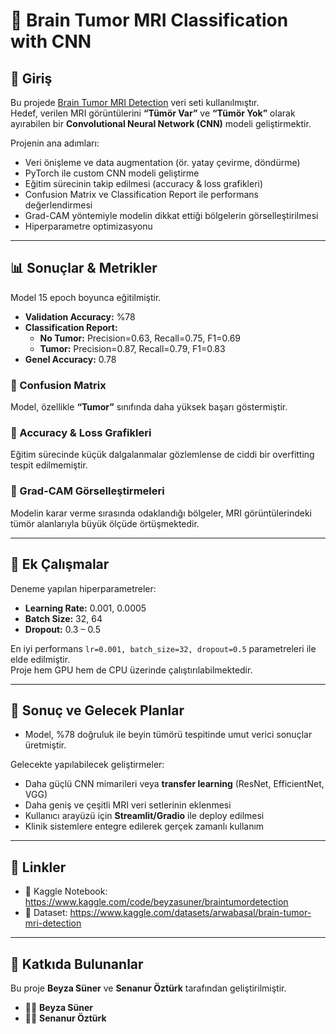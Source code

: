 # 🧠 Brain Tumor MRI Classification with CNN

## 📌 Giriş  
Bu projede [Brain Tumor MRI Detection](https://www.kaggle.com/datasets/arwabasal/brain-tumor-mri-detection) veri seti kullanılmıştır.  
Hedef, verilen MRI görüntülerini **“Tümör Var”** ve **“Tümör Yok”** olarak ayırabilen bir **Convolutional Neural Network (CNN)** modeli geliştirmektir.  

Projenin ana adımları:  
- Veri önişleme ve data augmentation (ör. yatay çevirme, döndürme)  
- PyTorch ile custom CNN modeli geliştirme  
- Eğitim sürecinin takip edilmesi (accuracy & loss grafikleri)  
- Confusion Matrix ve Classification Report ile performans değerlendirmesi  
- Grad-CAM yöntemiyle modelin dikkat ettiği bölgelerin görselleştirilmesi  
- Hiperparametre optimizasyonu  

---

## 📊 Sonuçlar & Metrikler  
Model 15 epoch boyunca eğitilmiştir.  

- **Validation Accuracy:** %78  
- **Classification Report:**  
  - **No Tumor:** Precision=0.63, Recall=0.75, F1=0.69  
  - **Tumor:** Precision=0.87, Recall=0.79, F1=0.83  
- **Genel Accuracy:** 0.78  

### 🔹 Confusion Matrix  
Model, özellikle **“Tumor”** sınıfında daha yüksek başarı göstermiştir.  


### 🔹 Accuracy & Loss Grafikleri  
Eğitim sürecinde küçük dalgalanmalar gözlemlense de ciddi bir overfitting tespit edilmemiştir.  


### 🔹 Grad-CAM Görselleştirmeleri  
Modelin karar verme sırasında odaklandığı bölgeler, MRI görüntülerindeki tümör alanlarıyla büyük ölçüde örtüşmektedir.  


---

## 🔧 Ek Çalışmalar  
Deneme yapılan hiperparametreler:  
- **Learning Rate:** 0.001, 0.0005  
- **Batch Size:** 32, 64  
- **Dropout:** 0.3 – 0.5  

En iyi performans `lr=0.001, batch_size=32, dropout=0.5` parametreleri ile elde edilmiştir.  
Proje hem GPU hem de CPU üzerinde çalıştırılabilmektedir.  

---

## 🚀 Sonuç ve Gelecek Planlar  
- Model, %78 doğruluk ile beyin tümörü tespitinde umut verici sonuçlar üretmiştir.  

Gelecekte yapılabilecek geliştirmeler:  
- Daha güçlü CNN mimarileri veya **transfer learning** (ResNet, EfficientNet, VGG)  
- Daha geniş ve çeşitli MRI veri setlerinin eklenmesi  
- Kullanıcı arayüzü için **Streamlit/Gradio** ile deploy edilmesi  
- Klinik sistemlere entegre edilerek gerçek zamanlı kullanım  

---

## 🔗 Linkler  
- 📓 Kaggle Notebook: https://www.kaggle.com/code/beyzasuner/braintumordetection 
- 📂 Dataset: https://www.kaggle.com/datasets/arwabasal/brain-tumor-mri-detection

---

## 👥 Katkıda Bulunanlar  
Bu proje **Beyza Süner** ve **Senanur Öztürk** tarafından geliştirilmiştir.  

- 🧑‍💻 **Beyza Süner** 
- 🧑‍💻 **Senanur Öztürk**
